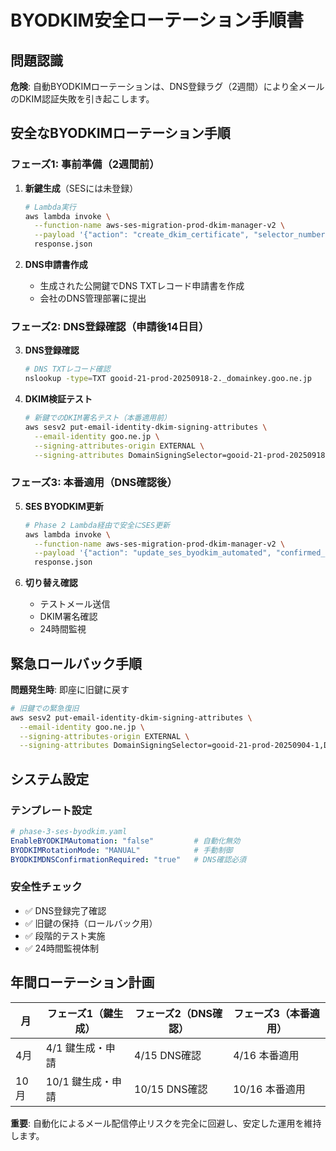 # BYODKIM安全ローテーション手順書

## 問題認識

**危険**: 自動BYODKIMローテーションは、DNS登録ラグ（2週間）により全メールのDKIM認証失敗を引き起こします。

## 安全なBYODKIMローテーション手順

### フェーズ1: 事前準備（2週間前）

1. **新鍵生成**（SESには未登録）
   ```bash
   # Lambda実行
   aws lambda invoke \
     --function-name aws-ses-migration-prod-dkim-manager-v2 \
     --payload '{"action": "create_dkim_certificate", "selector_number": "2"}' \
     response.json
   ```

2. **DNS申請書作成**
   - 生成された公開鍵でDNS TXTレコード申請書を作成
   - 会社のDNS管理部署に提出

### フェーズ2: DNS登録確認（申請後14日目）

3. **DNS登録確認**
   ```bash
   # DNS TXTレコード確認
   nslookup -type=TXT gooid-21-prod-20250918-2._domainkey.goo.ne.jp
   ```

4. **DKIM検証テスト**
   ```bash
   # 新鍵でのDKIM署名テスト（本番適用前）
   aws sesv2 put-email-identity-dkim-signing-attributes \
     --email-identity goo.ne.jp \
     --signing-attributes-origin EXTERNAL \
     --signing-attributes DomainSigningSelector=gooid-21-prod-20250918-2,DomainSigningPrivateKey=（新しい秘密鍵）
   ```

### フェーズ3: 本番適用（DNS確認後）

5. **SES BYODKIM更新**
   ```bash
   # Phase 2 Lambda経由で安全にSES更新
   aws lambda invoke \
     --function-name aws-ses-migration-prod-dkim-manager-v2 \
     --payload '{"action": "update_ses_byodkim_automated", "confirmed_dns_ready": true}' \
     response.json
   ```

6. **切り替え確認**
   - テストメール送信
   - DKIM署名確認
   - 24時間監視

## 緊急ロールバック手順

**問題発生時**: 即座に旧鍵に戻す
```bash
# 旧鍵での緊急復旧
aws sesv2 put-email-identity-dkim-signing-attributes \
  --email-identity goo.ne.jp \
  --signing-attributes-origin EXTERNAL \
  --signing-attributes DomainSigningSelector=gooid-21-prod-20250904-1,DomainSigningPrivateKey=（旧秘密鍵）
```

## システム設定

### テンプレート設定
```yaml
# phase-3-ses-byodkim.yaml
EnableBYODKIMAutomation: "false"         # 自動化無効
BYODKIMRotationMode: "MANUAL"            # 手動制御
BYODKIMDNSConfirmationRequired: "true"   # DNS確認必須
```

### 安全性チェック

- ✅ DNS登録完了確認
- ✅ 旧鍵の保持（ロールバック用）
- ✅ 段階的テスト実施
- ✅ 24時間監視体制

## 年間ローテーション計画

| 月 | フェーズ1（鍵生成） | フェーズ2（DNS確認） | フェーズ3（本番適用） |
|----|-------------------|-------------------|-------------------|
| 4月 | 4/1 鍵生成・申請 | 4/15 DNS確認 | 4/16 本番適用 |
| 10月 | 10/1 鍵生成・申請 | 10/15 DNS確認 | 10/16 本番適用 |

**重要**: 自動化によるメール配信停止リスクを完全に回避し、安定した運用を維持します。
